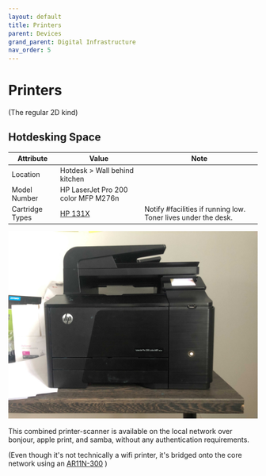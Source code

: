 ```yaml
---
layout: default
title: Printers
parent: Devices
grand_parent: Digital Infrastructure
nav_order: 5
---
```


# Printers

(The regular 2D kind)

## Hotdesking Space

| Attribute       | Value                                                        | Note                                                         |
| --------------- | ------------------------------------------------------------ | ------------------------------------------------------------ |
| Location        | Hotdesk > Wall behind kitchen                                |                                                              |
| Model Number    | HP LaserJet Pro 200 color MFP M276n                          |                                                              |
| Cartridge Types | [HP 131X](https://smile.amazon.co.uk/gp/product/B07CPHNJL9/) | Notify #facilities if running low. Toner lives under the desk. |

![img](img\hotdesk_printer.jpg)

This combined printer-scanner is available on the local network over bonjour, apple print, and samba, without any authentication requirements.

(Even though it's not technically a wifi printer, it's bridged onto the core network using an [AR11N-300](https://smile.amazon.co.uk/gp/product/B07TND8849/ref=ppx_yo_dt_b_search_asin_title?ie=UTF8&psc=1) )

